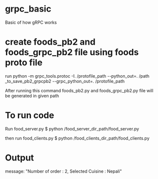 # grpc_basic
Basic of how gRPC works

# create foods_pb2 and foods_grpc_pb2 file using foods proto file
run python -m grpc_tools.protoc -I. /protofile_path --python_out=. /path _to_save_pb2_grpcpb2 --grpc_python_out=. /protofile_path

After running this command foods_pb2.py and foods_grpc_pb2.py file will be generated in given path

# To run code
Run food_server.py
$ python /food_server_dir_path/food_server.py

then run food_clients.py
$ python /food_clients_dir_path/food_clients.py

# Output
message: "Number of order : 2, Selected Cuisine : Nepali"


